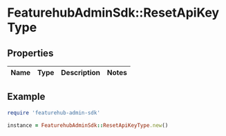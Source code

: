 # FeaturehubAdminSdk::ResetApiKeyType

## Properties

| Name | Type | Description | Notes |
| ---- | ---- | ----------- | ----- |

## Example

```ruby
require 'featurehub-admin-sdk'

instance = FeaturehubAdminSdk::ResetApiKeyType.new()
```

